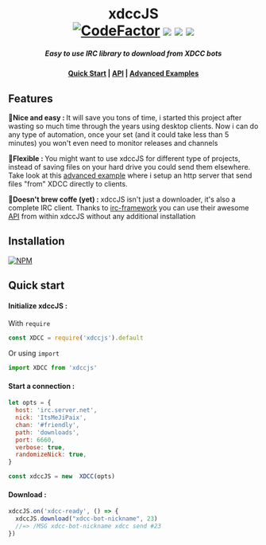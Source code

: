<h1 align="center">xdccJS<br><a href="https://www.codefactor.io/repository/github/jipaix/xdccjs"><img src="https://www.codefactor.io/repository/github/jipaix/xdccjs/badge" alt="CodeFactor" /></a> <a href="https://travis-ci.org/JiPaix/xdccJS"><img src="https://travis-ci.com/JiPaix/xdccJS.svg?branch=master"/></a> <a href="https://www.npmjs.com/package/xdccjs"><img src='https://img.shields.io/npm/dt/xdccjs'/></a> <a href="https://discord.gg/MzhR9NU"><img src='https://img.shields.io/discord/221622868688109569'/></a></h1>
<h5 align="center">Easy to use IRC library to download from XDCC bots</h5>

<h4 align="center"><a href="#quick-start">Quick Start</a> | <a href="https://jipaix.github.io/xdccJS/classes/xdcc.html">API</a> | <a href="https://github.com/JiPaix/xdccJS/tree/master/examples/">Advanced Examples</a></h4>


## Features
<p>🍹<b>Nice and easy : </b>It will save you tons of time, i started this project after wasting so much time through the years using desktop clients. Now i can do any type of automation, once your set (and it could take less than 5 minutes) you won't even need to monitor releases and channels
</p>
<p>🤸<b>Flexible : </b>You might want to use xdccJS for different type of projects, instead of saving files on your hard drive you could send them elsewhere. Take look at this <a href="#advanced-example">advanced example</a> where i setup an http server that send files "from" XDCC directly to clients.
 </p>
<p>🚀<b>Doesn't brew coffe (yet) :</b> xdccJS isn't just a downloader, it's also a complete IRC client. Thanks to <a href="https://github.com/kiwiirc/irc-framework">irc-framework</a> you can use their awesome <a href="ttps://github.com/kiwiirc/irc-framework/tree/master/docs">API</a> from within xdccJS without any additional installation 
</p>

## Installation

[![NPM](https://nodei.co/npm/xdccjs.png?mini=true)](https://nodei.co/npm/xdccjs/)

## Quick start

#### Initialize xdccJS :
With `require`
```js
const XDCC = require('xdccjs').default
```
Or using `import`
```js
import XDCC from 'xdccjs'
```
#### Start a connection :
```js
let opts = {
  host: 'irc.server.net',
  nick: 'ItsMeJiPaix',
  chan: '#friendly',
  path: 'downloads',
  port: 6660,
  verbose: true,
  randomizeNick: true,
}

const xdccJS = new  XDCC(opts)
```
#### Download :

```js
xdccJS.on('xdcc-ready', () => {
  xdccJS.download("xdcc-bot-nickname", 23)
  //=> /MSG xdcc-bot-nickname xdcc send #23
})
